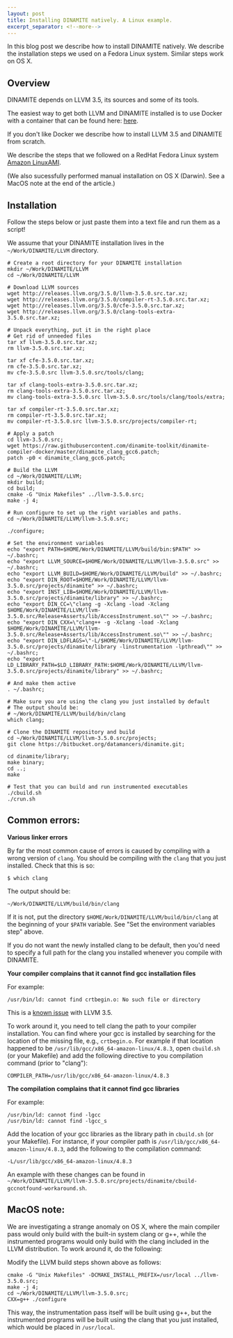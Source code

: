 ```yaml
---
layout: post
title: Installing DINAMITE natively. A Linux example.
excerpt_separator: <!--more-->
---
```


In this blog post we describe how to install DINAMITE natively. We
describe the installation steps we used on a Fedora Linux system.
Similar steps work on OS X.
<!--more-->

## Overview

DINAMITE depends on LLVM 3.5, its sources and some of its tools.

The easiest way to get both LLVM and DINAMITE installed is to use
Docker with a container that can be found here:
[here](https://github.com/dinamite-toolkit/dinamite-compiler-docker.git).

If you don't like Docker we describe how to install LLVM 3.5 and
DINAMITE from scratch.

We describe the steps that we followed on a RedHat Fedora Linux system
[Amazon LinuxAMI](https://aws.amazon.com/amazon-linux-ami/2016.09-release-notes/).

(We also sucessfully performed manual installation on OS X (Darwin). See a
MacOS note at the end of the article.)

## Installation

Follow the steps below or just paste them into a text file and run
them as a script!

We assume that your DINAMITE installation lives in the
`~/Work/DINAMITE/LLVM` directory.

```shell
# Create a root directory for your DINAMITE installation
mkdir ~/Work/DINAMITE/LLVM
cd ~/Work/DINAMITE/LLVM

# Download LLVM sources
wget http://releases.llvm.org/3.5.0/llvm-3.5.0.src.tar.xz;
wget http://releases.llvm.org/3.5.0/compiler-rt-3.5.0.src.tar.xz;
wget http://releases.llvm.org/3.5.0/cfe-3.5.0.src.tar.xz;
wget http://releases.llvm.org/3.5.0/clang-tools-extra-3.5.0.src.tar.xz;

# Unpack everything, put it in the right place
# Get rid of unneeded files
tar xf llvm-3.5.0.src.tar.xz;
rm llvm-3.5.0.src.tar.xz;

tar xf cfe-3.5.0.src.tar.xz;
rm cfe-3.5.0.src.tar.xz;
mv cfe-3.5.0.src llvm-3.5.0.src/tools/clang;

tar xf clang-tools-extra-3.5.0.src.tar.xz;
rm clang-tools-extra-3.5.0.src.tar.xz;
mv clang-tools-extra-3.5.0.src llvm-3.5.0.src/tools/clang/tools/extra;

tar xf compiler-rt-3.5.0.src.tar.xz;
rm compiler-rt-3.5.0.src.tar.xz;
mv compiler-rt-3.5.0.src llvm-3.5.0.src/projects/compiler-rt;

# Apply a patch
cd llvm-3.5.0.src;
wget https://raw.githubusercontent.com/dinamite-toolkit/dinamite-compiler-docker/master/dinamite_clang_gcc6.patch;
patch -p0 < dinamite_clang_gcc6.patch;

# Build the LLVM
cd ~/Work/DINAMITE/LLVM;
mkdir build;
cd build;
cmake -G "Unix Makefiles" ../llvm-3.5.0.src;
make -j 4;

# Run configure to set up the right variables and paths.
cd ~/Work/DINAMITE/LLVM/llvm-3.5.0.src;

./configure;

# Set the environment variables
echo "export PATH=$HOME/Work/DINAMITE/LLVM/build/bin:$PATH" >> ~/.bashrc;
echo "export LLVM_SOURCE=$HOME/Work/DINAMITE/LLVM/llvm-3.5.0.src" >> ~/.bashrc;
echo "export LLVM_BUILD=$HOME/Work/DINAMITE/LLVM/build" >> ~/.bashrc;
echo "export DIN_ROOT=$HOME/Work/DINAMITE/LLVM/llvm-3.5.0.src/projects/dinamite" >> ~/.bashrc;
echo "export INST_LIB=$HOME/Work/DINAMITE/LLVM/llvm-3.5.0.src/projects/dinamite/library" >> ~/.bashrc;
echo "export DIN_CC=\"clang -g -Xclang -load -Xclang $HOME/Work/DINAMITE/LLVM/llvm-3.5.0.src/Release+Asserts/lib/AccessInstrument.so\"" >> ~/.bashrc;
echo "export DIN_CXX=\"clang++ -g -Xclang -load -Xclang $HOME/Work/DINAMITE/LLVM/llvm-3.5.0.src/Release+Asserts/lib/AccessInstrument.so\"" >> ~/.bashrc;
echo "export DIN_LDFLAGS=\"-L/$HOME/Work/DINAMITE/LLVM/llvm-3.5.0.src/projects/dinamite/library -linstrumentation -lpthread\"" >> ~/.bashrc;
echo "export LD_LIBRARY_PATH=$LD_LIBRARY_PATH:$HOME/Work/DINAMITE/LLVM/llvm-3.5.0.src/projects/dinamite/library" >> ~/.bashrc;

# And make them active
. ~/.bashrc;

# Make sure you are using the clang you just installed by default
# The output should be:
# ~/Work/DINAMITE/LLVM/build/bin/clang
which clang;

# Clone the DINAMITE repository and build
cd ~/Work/DINAMITE/LLVM/llvm-3.5.0.src/projects;
git clone https://bitbucket.org/datamancers/dinamite.git;

cd dinamite/library;
make binary;
cd ..;
make

# Test that you can build and run instrumented executables
./cbuild.sh
./crun.sh
```

## Common errors:

**Various linker errors**

By far the most common cause of errors is caused by compiling with a
wrong version of `clang`. You should be compiling with the `clang`
that you just installed. Check that this is so:

   ```shell
   $ which clang
   ```
The output should be:

   ```shell
   ~/Work/DINAMITE/LLVM/build/bin/clang
   ```

If it is not, put the directory
`$HOME/Work/DINAMITE/LLVM/build/bin/clang` at the beginning of your
`$PATH` variable. See "Set the environment variables step" above.

If you do not want the newly installed clang to be default, then you'd
need to specify a full path for the clang you installed whenever you
compile with DINAMITE.

**Your compiler complains that it cannot find gcc installation files**

For example:

   ```shell
   /usr/bin/ld: cannot find crtbegin.o: No such file or directory
   ```

This is a [known issue](http://stackoverflow.com/questions/4160262/clang-linker-problem) with LLVM 3.5.

To work around it, you need to tell clang the path to your compiler
installation. You can find where your gcc is installed by searching
for the location of the missing file, e.g., `crtbegin.o`. For example
if that location happened to be
`/usr/lib/gcc/x86_64-amazon-linux/4.8.3`, open `cbuild.sh` (or your
Makefile) and add the following directive to you compilation command
(prior to "clang"):

   ```shell
   COMPILER_PATH=/usr/lib/gcc/x86_64-amazon-linux/4.8.3
   ```
**The compilation complains that it cannot find gcc libraries**

For example:

   ```shell
   /usr/bin/ld: cannot find -lgcc
   /usr/bin/ld: cannot find -lgcc_s
   ```

Add the location of your gcc libraries as the library path in  `cbuild.sh` (or your Makefile). For instance, if your compiler path is `/usr/lib/gcc/x86_64-amazon-linux/4.8.3`, add the following to the compilation command:

   ```shell
   -L/usr/lib/gcc/x86_64-amazon-linux/4.8.3
   ```
An example with these changes can be found in
`~/Work/DINAMITE/LLVM/llvm-3.5.0.src/projects/dinamite/cbuild-gccnotfound-workaround.sh`.


## MacOS note:

We are investigating a strange anomaly on OS X, where the main
compiler pass would only build with the built-in system clang or g++,
while the instrumented programs would only build with the clang
included in the LLVM distribution. To work around it, do the
following:

Modify the LLVM build steps shown above as follows:

```shell
cmake -G "Unix Makefiles" -DCMAKE_INSTALL_PREFIX=/usr/local ../llvm-3.5.0.src;
make -j 4;
cd ~/Work/DINAMITE/LLVM/llvm-3.5.0.src;
CXX=g++ ./configure
```


This way, the instrumentation pass itself will be built using g++, but
   the instrumented programs will be built using the clang that you
   just installed, which would be placed in `/usr/local`.
